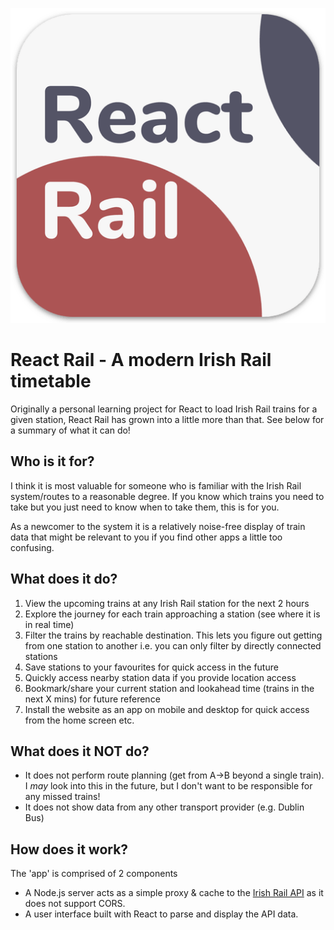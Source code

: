 ![](https://github.com/JeeZeh/react-irish-rail/blob/master/src/android-chrome-512x512.png)

# React Rail - A modern Irish Rail timetable

Originally a personal learning project for React to load Irish Rail trains for a given station, React Rail has grown into a little more than that. See below for a summary of what it can do!

## Who is it for?

I think it is most valuable for someone who is familiar with the Irish Rail system/routes to a reasonable degree. If you know which trains you need to take but you just need to know when to take them, this is for you.

As a newcomer to the system it is a relatively noise-free display of train data that might be relevant to you if you find other apps a little too confusing.

## What does it do?

1. View the upcoming trains at any Irish Rail station for the next 2 hours
1. Explore the journey for each train approaching a station (see where it is in real time)
1. Filter the trains by reachable destination. This lets you figure out getting from one station to another i.e. you can only filter by directly connected stations
1. Save stations to your favourites for quick access in the future
1. Quickly access nearby station data if you provide location access
1. Bookmark/share your current station and lookahead time (trains in the next X mins) for future reference
1. Install the website as an app on mobile and desktop for quick access from the home screen etc.

## What does it NOT do?

- It does not perform route planning (get from A->B beyond a single train). I _may_ look into this in the future, but I don't want to be responsible for any missed trains!
- It does not show data from any other transport provider (e.g. Dublin Bus)

## How does it work?

The 'app' is comprised of 2 components

- A Node.js server acts as a simple proxy & cache to the [Irish Rail API](http://api.irishrail.ie/realtime/) as it does not support CORS.
- A user interface built with React to parse and display the API data.
